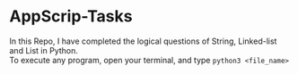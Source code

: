 # AppScrip-Tasks

In this Repo, I have completed the logical questions of String, Linked-list and List in Python.<br>
To execute any program, open your terminal, and type `python3 <file_name>`

